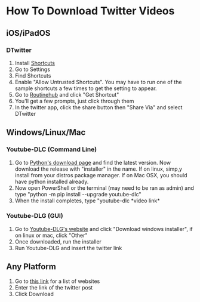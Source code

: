 # How To Download Twitter Videos


## iOS/iPadOS

### DTwitter

1. Install [Shortcuts](https://apps.apple.com/us/app/shortcuts/id915249334) 
2. Go to Settings
3. Find Shortcuts
 4. Enable "Allow Untrusted Shortcuts". You may have to run one of the sample shortcuts a few times to get the setting to appear.
 5. Go to [Routinehub](https://routinehub.co/shortcut/6166/) and click "Get Shortcut"
 6. You'll get a few prompts, just click through them
 7. In the twitter app, click the share button then "Share Via" and select DTwitter
 
## Windows/Linux/Mac
    
### Youtube-DLC (Command Line)

1. Go to [Python's download page](https://www.python.org/downloads/) and find the latest version. Now download the release with "installer" in the name. If on linux, simp,y install from your distros package manager. If on Mac OSX, you should have python installed already. 
2. Now open PowerShell or the terminal (may need to be ran as admin) and type "python -m pip install --upgrade youtube-dlc"
3. When the install completes, type "youtube-dlc \*video link*

### Youtube-DLG (GUI)

1. Go to [Youtube-DLG's website](https://mrs0m30n3.github.io/youtube-dl-gui/) and click "Download windows installer", if on linux or mac, click "Other"
2. Once downloaded, run the installer
3. Run Youtube-DLG and insert the twitter link


## Any Platform

1. Go to [this link](https://twitterdownload.github.io/websites.md) for a list of websites
2. Enter the link of the twitter post
3. Click Download
